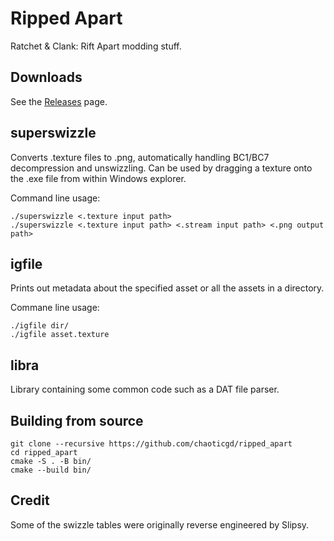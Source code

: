 # Ripped Apart

Ratchet & Clank: Rift Apart modding stuff.

## Downloads

See the [Releases](https://github.com/chaoticgd/ripped_apart/releases) page.

## superswizzle

Converts .texture files to .png, automatically handling BC1/BC7 decompression and unswizzling. Can be used by dragging a texture onto the .exe file from within Windows explorer.

Command line usage:

	./superswizzle <.texture input path>
	./superswizzle <.texture input path> <.stream input path> <.png output path>

## igfile

Prints out metadata about the specified asset or all the assets in a directory.

Commane line usage:

	./igfile dir/
	./igfile asset.texture

## libra

Library containing some common code such as a DAT file parser.

## Building from source
	
	git clone --recursive https://github.com/chaoticgd/ripped_apart
	cd ripped_apart
	cmake -S . -B bin/
	cmake --build bin/

## Credit

Some of the swizzle tables were originally reverse engineered by Slipsy.
